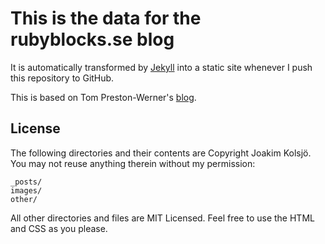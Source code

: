 This is the data for the rubyblocks.se blog
====

It is automatically transformed by [Jekyll](http://github.com/mojombo/jekyll) into a static site whenever I push this repository to GitHub.

This is based on Tom Preston-Werner's [blog](https://github.com/mojombo/mojombo.github.com).

License
----

The following directories and their contents are Copyright Joakim Kolsjö. You may not reuse anything therein without my permission:

    _posts/
    images/
    other/

All other directories and files are MIT Licensed. Feel free to use the HTML and CSS as you please. 

